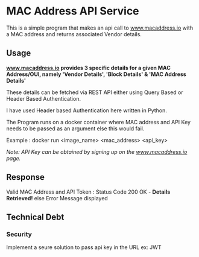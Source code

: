 # MAC Address API Service

This is a simple program that makes an api call to www.macaddress.io with a MAC address and returns associated Vendor details.


## Usage
**www.macaddress.io provides 3 specific details for a given MAC Address/OUI, namely 'Vendor Details', 'Block Details' & 'MAC Address Details'**

These details can be fetched via REST API either using Query Based or Header Based Authentication.

I have used Header based Authentication here written in Python.

The Program runs on a docker container where MAC address and API Key needs to be passed as an argument else this would fail.

Example : docker run <image_name> <mac_address> <api_key>

*Note: API Key can be obtained by signing up on the www.macaddress.io page.*
## Response

Valid MAC Address and API Token : Status Code 200 OK - **Details Retrieved!**
else Error Message displayed

## Technical Debt
### Security
Implement a seure solution to pass api key in the URL ex: JWT
